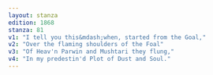 ```yaml
---
layout: stanza
edition: 1868
stanza: 81
v1: "I tell you this&mdash;when, started from the Goal,"
v2: "Over the flaming shoulders of the Foal"
v3: "Of Heav'n Parwin and Mushtari they flung,"
v4: "In my predestin'd Plot of Dust and Soul."
---
```

